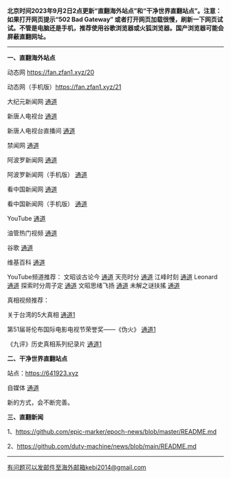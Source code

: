 **北京时间2023年9月2日2点更新“直翻海外站点”和“干净世界直翻站点”。注意：如果打开网页提示“502 Bad Gateway” 或者打开网页加载很慢，刷新一下网页试试。不管是电脑还是手机，推荐使用谷歌浏览器或火狐浏览器。国产浏览器可能会屏蔽直翻网址。**

***

**一、直翻海外站点**

动态网 https://fan.zfan1.xyz/20 

动态网（手机版）https://fan.zfan1.xyz/21

大纪元新闻网 [通道](https://fan.zfan1.xyz/90) 

新唐人电视台 [通道](https://fan.zfan1.xyz/4) 

新唐人电视台直播间 [通道](https://fan.zfan1.xyz/44) 

禁闻网 [通道](https://fan.zfan1.xyz/3) 

阿波罗新闻网 [通道](https://fan.zfan1.xyz/7) 

阿波罗新闻网（手机版） [通道](https://fan.zfan1.xyz/53) 

看中国新闻网 [通道](https://fan.zfan1.xyz/26) 

看中国新闻网（手机版） [通道](https://fan.zfan1.xyz/54) 

YouTube [通道](https://fan.zfan1.xyz/45) 

油管热门视频 [通道](https://fan.zfan1.xyz/55) 

谷歌 [通道](https://fan.zfan1.xyz/62) 

维基百科 [通道](https://fan.zfan1.xyz/63) 

YouTube频道推荐： 文昭谈古论今 [通道](https://fan.zfan1.xyz/46)  天亮时分 [通道](https://fan.zfan1.xyz/47)  江峰时刻 [通道](https://fan.zfan1.xyz/48)  Leonard [通道](https://fan.zfan1.xyz/49)  探索时分周子定 [通道](https://fan.zfan1.xyz/50) 文昭思绪飞扬 [通道](https://fan.zfan1.xyz/51) 未解之谜扶搖 [通道](https://fan.zfan1.xyz/52) 

真相视频推荐：

关于台湾的5大真相 [通道1](https://fan.zfan1.xyz/70)

第51届哥伦布国际电影电视节荣誉奖——《伪火》 [通道1](https://fan.zfan1.xyz/71)

《九评》历史真相系列纪录片 [通道1](https://fan.zfan1.xyz/72)

**二、干净世界直翻站点**

站点：https://641923.xyz 

自媒体 [通道](https://641923.xyz/zh-CN?tab=cat19)

新的方式，会不断完善。

**三、直翻新闻**

1、https://github.com/epic-marker/epoch-news/blob/master/README.md

2、https://github.com/duty-machine/news/blob/main/README.md

***


有问题可以发邮件至海外邮箱kebi2014@gmail.com